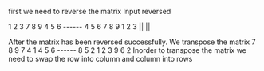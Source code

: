 first we need to reverse the matrix
Input          reversed
                
1 2 3           7 8 9
4 5 6   ------  4 5 6
7 8 9           1 2 3
         ||
         ||

After the matrix has been reversed successfully. We transpose the matrix
7 8 9          7 4 1
4 5 6   ------ 8 5 2
1 2 3          9 6 2
   Inorder to transpose the matrix we need to swap the row into column and column into rows



